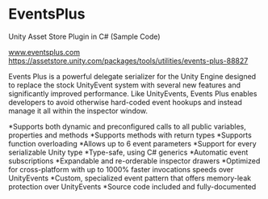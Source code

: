 # EventsPlus
Unity Asset Store Plugin in C# (Sample Code)

www.eventsplus.com
https://assetstore.unity.com/packages/tools/utilities/events-plus-88827

Events Plus is a powerful delegate serializer for the Unity Engine designed to replace the stock UnityEvent system with several new features and significantly improved performance. Like UnityEvents, Events Plus enables developers to avoid otherwise hard-coded event hookups and instead manage it all within the inspector window.

*Supports both dynamic and preconfigured calls to all public variables, properties and methods
*Supports methods with return types
*Supports function overloading
*Allows up to 6 event parameters
*Support for every serializable Unity type
*Type-safe, using C# generics
*Automatic event subscriptions
*Expandable and re-orderable inspector drawers
*Optimized for cross-platform with up to 1000% faster invocations speeds over UnityEvents
*Custom, specialized event pattern that offers memory-leak protection over UnityEvents
*Source code included and fully-documented
